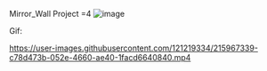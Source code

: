 Mirror_Wall
Project =4
![image](https://user-images.githubusercontent.com/121219334/216245805-9219bb86-c0c2-455d-a47d-2705d32a41ab.png)


                          
 Gif:                         

https://user-images.githubusercontent.com/121219334/215967339-c78d473b-052e-4660-ae40-1facd6640840.mp4

